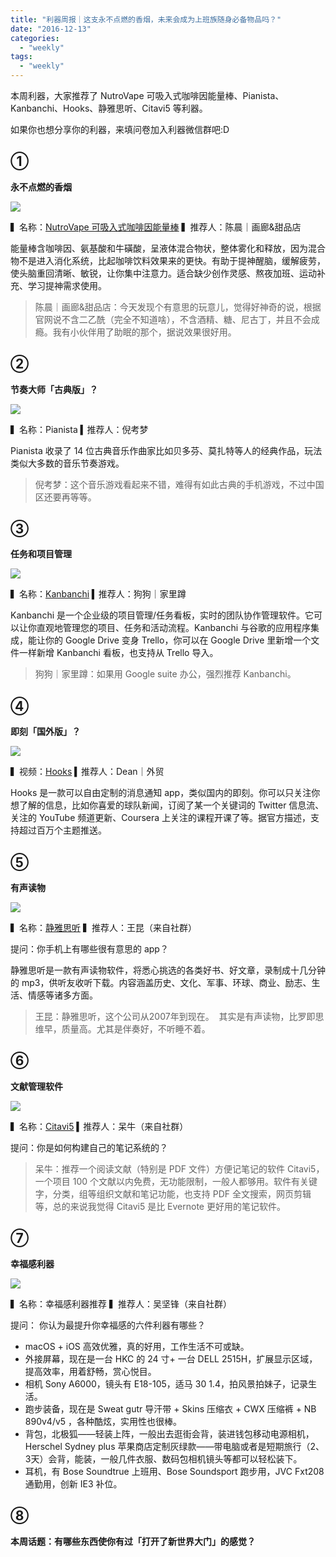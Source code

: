 ```yaml
---
title: "利器周报｜这支永不点燃的香烟，未来会成为上班族随身必备物品吗？"
date: "2016-12-13"
categories: 
  - "weekly"
tags: 
  - "weekly"
---
```


本周利器，大家推荐了 NutroVape 可吸入式咖啡因能量棒、Pianista、Kanbanchi、Hooks、静雅思听、Citavi5 等利器。

如果你也想分享你的利器，来填问卷加入利器微信群吧:D

## ①

**永不点燃的香烟**

![](/images/01553.png)

▍名称：[NutroVape 可吸入式咖啡因能量棒](https://item.jd.hk/1968936324.html) ▍推荐人：陈晨｜画廊&甜品店

能量棒含咖啡因、氨基酸和牛磺酸，呈液体混合物状，整体雾化和释放，因为混合物不是进入消化系统，比起咖啡饮料效果来的更快。有助于提神醒脑，缓解疲劳，使头脑重回清晰、敏锐，让你集中注意力。适合缺少创作灵感、熬夜加班、运动补充、学习提神需求使用。

> 陈晨｜画廊&甜品店：今天发现个有意思的玩意儿，觉得好神奇的说，根据官网说不含二乙酰（完全不知道啥），不含酒精、糖、尼古丁，并且不会成瘾。我有小伙伴用了助眠的那个，据说效果很好用。

## ②

**节奏大师「古典版」？**

![](/images/96655.jpeg)

▍名称：Pianista ▍推荐人：倪考梦

Pianista 收录了 14 位古典音乐作曲家比如贝多芬、莫扎特等人的经典作品，玩法类似大多数的音乐节奏游戏。

> 倪考梦：这个音乐游戏看起来不错，难得有如此古典的手机游戏，不过中国区还要再等等。

## ③

**任务和项目管理**

![](/images/20302.png)

▍名称：[Kanbanchi](https://www.kanbanchi.com/) ▍推荐人：狗狗｜家里蹲

Kanbanchi 是一个企业级的项目管理/任务看板，实时的团队协作管理软件。它可以让你直观地管理您的项目、任务和活动流程。Kanbanchi 与谷歌的应用程序集成，能让你的 Google Drive 变身 Trello，你可以在 Google Drive 里新增一个文件一样新增 Kanbanchi 看板，也支持从 Trello 导入。

> 狗狗｜家里蹲：如果用 Google suite 办公，强烈推荐 Kanbanchi。

## ④

**即刻「国外版」？**

![](/images/61184.jpeg)

▍视频：[Hooks](https://www.gethooksapp.com/) ▍推荐人：Dean｜外贸

Hooks 是一款可以自由定制的消息通知 app，类似国内的即刻。你可以只关注你想了解的信息，比如你喜爱的球队新闻，订阅了某一个关键词的 Twitter 信息流、关注的 YouTube 频道更新、Coursera 上关注的课程开课了等。据官方描述，支持超过百万个主题推送。

## ⑤

**有声读物**

![](/images/97821.jpeg)

▍名称：[静雅思听](https://www.justing.com.cn/) ▍推荐人：王昆（来自社群）

提问：你手机上有哪些很有意思的 app？

静雅思听是一款有声读物软件，将悉心挑选的各类好书、好文章，录制成十几分钟的 mp3，供听友收听下载。内容涵盖历史、文化、军事、环球、商业、励志、生活、情感等诸多方面。

> 王昆：静雅思听，这个公司从2007年到现在。  其实是有声读物，比罗即思维早，质量高。尤其是伴奏好，不听睡不着。

## ⑥

**文献管理软件**

![](/images/41801.jpg)

▍名称：[Citavi5](https://www.citavi.com/en/citavi5.html) ▍推荐人：呆牛（来自社群）

提问：你是如何构建自己的笔记系统的？

> 呆牛：推荐一个阅读文献（特别是 PDF 文件）方便记笔记的软件 Citavi5，一个项目 100 个文献以内免费，无功能限制，一般人都够用。软件有关键字，分类，组等组织文献和笔记功能，也支持 PDF 全文搜索，网页剪辑等，总的来说我觉得 Citavi5 是比 Evernote 更好用的笔记软件。

## ⑦

**幸福感利器**

![](/images/40610.jpg)

▍名称：幸福感利器推荐 ▍推荐人：吴坚锋（来自社群）

提问： 你认为最提升你幸福感的六件利器有哪些？

- macOS + iOS 高效优雅，真的好用，工作生活不可或缺。
- 外接屏幕，现在是一台 HKC 的 24 寸+ 一台 DELL 2515H，扩展显示区域，提高效率，用着舒畅，赏心悦目。
- 相机 Sony A6000，镜头有 E18-105，适马 30 1.4，拍风景拍妹子，记录生活。
- 跑步装备，现在是 Sweat gutr 导汗带 + Skins 压缩衣 + CWX 压缩裤 + NB 890v4/v5 ，各种酷炫，实用性也很棒。
- 背包，北极狐——轻装上阵，一般出去逛街会背，装进钱包移动电源相机，Herschel Sydney plus 苹果商店定制灰绿款——带电脑或者是短期旅行（2、3天）会背，能装，一般几件衣服、数码包相机镜头等都可以轻松装下。
- 耳机，有 Bose Soundtrue 上班用、Bose Soundsport 跑步用，JVC Fxt208 通勤用，创新 IE3 补位。

## ⑧

**本周话题：有哪些东西使你有过「打开了新世界大门」的感觉？**
